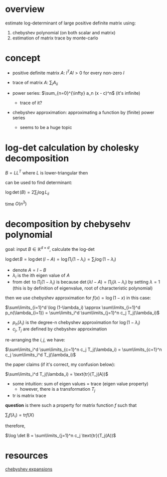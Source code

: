 # overview

estimate log-determinant of large positive definite matrix using:

1. chebyshev polynomial (on both scalar and matrix)
2. estimation of matrix trace by monte-carlo

# concept

- positive definite matrix $`A`$: $`l^TAl > 0`$ for every non-zero $`l`$

- trace of matrix $`A`$: $`\sum_i A_{ii}`$

- power series: $`\sum_{n=0}^{\infty} a_n (x - c)^n`$ (it's infinite)
  - trace of it?

- chebyshev approximation: approximating a function by (finite) power series
  - seems to be a huge topic

# log-det calculation by cholesky decomposition 

$`B=LL^T`$ where $`L`$ is lower-triangular then

can be used to find determinant:

$`\log \det(B)=2 \sum_i \log L_{ii}`$

time $`O(n^3)`$ 

# decomposition by chebysehv polynomial

goal: input $`B \in \mathbb{R}^{d \times d}`$, calculate the log-det


$`\log \det B = \log \det (I-A) = \log \prod_i (1-\lambda_i) = \sum_i \log (1-\lambda_i)`$

- denote $`A=I-B`$
- $`\lambda_i`$ is the ith eigen value of $`A`$
- from $`\det`$ to $`\prod_i (1-\lambda_i)`$ is because $`\det(\lambda I-A)=\prod_i (\lambda - \lambda_i)`$ by setting $`\lambda=1`$ (this is by definition of eigenvalue, root of characteristic polynomial)

then we use chebyshev approximation for $`f(x)=\log(1-x)`$ in this case:

$`\sum\limits_{i=1}^d \log (1-\lambda_i) \approx \sum\limits_{i=1}^d p_n(\lambda_{i=1}) = \sum\limits_i^d \sum\limits_{j=1}^n c_j T_j(\lambda_i)`$

- $`p_n(\lambda_i)`$ is the degree-n chebyshev approximation for $`\log(1-\lambda_i)`$
- $`c_j, T_j`$ are defined by chebyshev approximation

re-arranging the $`i, j`$, we have:

$`\sum\limits_i^d \sum\limits_{c=1}^n c_j T_j(\lambda_i) = \sum\limits_{c=1}^n c_j  \sum\limits_i^d T_j(\lambda_i)`$

the paper claims (if it's correct, my confusion below):

$`\sum\limits_i^d T_j(\lambda_i) = \text{tr}(T_j(A))`$

- some intuition: sum of eigen values = trace (eigen value property)
  - however, there is a transformation $`T_j`$
- $`\text{tr}`$ is matrix trace

**question** is there such a property for matrix function $`f`$ such that

$`\sum_i f(\lambda_i)=\text{tr} f(X)`$

therefore, 

$`\log \det B = \sum\limits_{j=1}^n c_j \text{tr}(T_j(A))`$

# resources

[chebyshev expansions](https://www.siam.org/books/ot99/OT99SampleChapter.pdf)